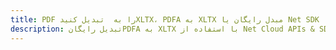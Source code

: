 ---title: PDF را به  تبدیل کنیدXLTX، PDFA به XLTX مبدل رایگان یا Net SDKdescription: تبدیل رایگانPDFA به XLTX با استفاده از Net Cloud APIs & SDK همچنین اسناد PDF را در Cloud ایجاد، ویرایش و رندر کنید.---